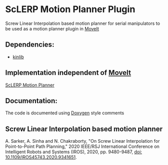# ScLERP Motion Planner Plugin
Screw Linear Interpolation based motion planner for serial manipulators to be used as a motion planner plugin in [MoveIt](https://moveit.ros.org/)

## Dependencies:
* [kinlib](https://github.com/dasharadhan/kinlib)

## Implementation independent of [MoveIt](https://moveit.ros.org/)
[ScLERP Motion Planner](https://github.com/dasharadhan/sclerp_motion_planner)

## Documentation:
The code is documented using [Doxygen](www.doxygen.org) style comments

## Screw Linear Interpolation based motion planner
A. Sarker, A. Sinha and N. Chakraborty, "On Screw Linear Interpolation for Point-to-Point Path Planning," 2020 IEEE/RSJ International Conference on Intelligent Robots and Systems (IROS), 2020, pp. 9480-9487, [doi: 10.1109/IROS45743.2020.9341651](http://doi.org/10.1109/IROS45743.2020.9341651).
